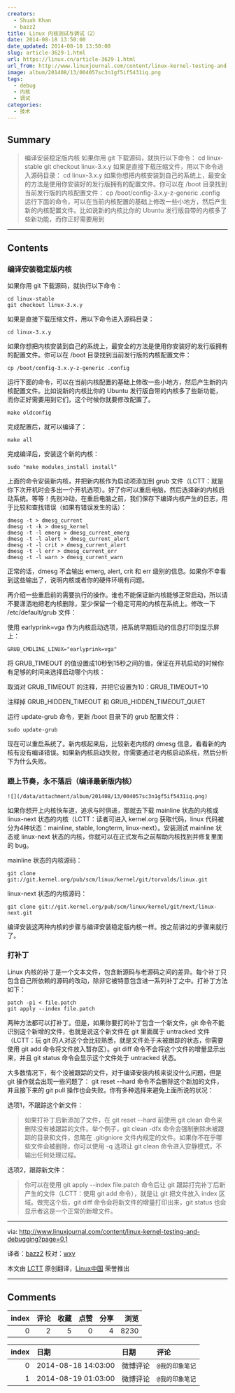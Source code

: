 ```yaml
---
creators:
  - Shuah Khan
  - bazz2
title: Linux 内核测试与调试（2）
date: 2014-08-18 13:50:00
date_updated: 2014-08-18 13:50:00
slug: article-3629-1.html
url: https://linux.cn/article-3629-1.html
url_from: http://www.linuxjournal.com/content/linux-kernel-testing-and-debugging?page=0,1
image: album/201408/13/004057sc3n1gf5if5431iq.png
tags:
  - debug
  - 内核
  - 调试
categories:
  - 技术
---
```


## Summary

> 编译安装稳定版内核 如果你用 git 下载源码，就执行以下命令： cd linux-stable git checkout linux-3.x.y  如果是直接下载压缩文件，用以下命令进入源码目录： cd linux-3.x.y  如果你想把内核安装到自己的系统上，最安全的方法是使用你安装好的发行版拥有的配置文件。你可以在 /boot 目录找到当前发行版的内核配置文件： cp /boot/config-3.x.y-z-generic .config  运行下面的命令，可以在当前内核配置的基础上修改一些小地方，然后产生新的内核配置文件。比如说新的内核比你的 Ubuntu 发行版自带的内核多了些新功能，而你正好需要用到

***

<!-- more -->

## Contents

### 编译安装稳定版内核

如果你用 git 下载源码，就执行以下命令：

```shell
cd linux-stable
git checkout linux-3.x.y
```

如果是直接下载压缩文件，用以下命令进入源码目录：

```shell
cd linux-3.x.y
```

如果你想把内核安装到自己的系统上，最安全的方法是使用你安装好的发行版拥有的配置文件。你可以在 /boot 目录找到当前发行版的内核配置文件：

```shell
cp /boot/config-3.x.y-z-generic .config
```

运行下面的命令，可以在当前内核配置的基础上修改一些小地方，然后产生新的内核配置文件。比如说新的内核比你的 Ubuntu 发行版自带的内核多了些新功能，而你正好需要用到它们，这个时候你就要修改配置了。

```shell
make oldconfig
```

完成配置后，就可以编译了：

```shell
make all
```

完成编译后，安装这个新的内核：

```shell
sudo "make modules_install install"
```

上面的命令安装新内核，并把新内核作为启动项添加到 grub 文件（LCTT：就是你下次开机时会多出一个开机选项）。好了你可以重启电脑，然后选择新的内核启动系统。等等！先别冲动，在重启电脑之前，我们保存下编译内核产生的日志，用于比较和查找错误（如果有错误发生的话）：

```shell
dmesg -t > dmesg_current
dmesg -t -k > dmesg_kernel
dmesg -t -l emerg > dmesg_current_emerg
dmesg -t -l alert > dmesg_current_alert
dmesg -t -l crit > dmesg_current_alert
dmesg -t -l err > dmesg_current_err
dmesg -t -l warn > dmesg_current_warn
```

正常的话，dmesg 不会输出 emerg, alert, crit 和 err 级别的信息。如果你不幸看到这些输出了，说明内核或者你的硬件环境有问题。

再介绍一些重启前的需要执行的操作。谁也不能保证新内核能够正常启动，所以请不要潇洒地把老内核删除，至少保留一个稳定可用的内核在系统上。修改一下 /etc/default/grub 文件：

使用 earlyprink=vga 作为内核启动选项，把系统早期启动的信息打印到显示屏上：

```shell
GRUB_CMDLINE_LINUX="earlyprink=vga" 
```

将 GRUB\_TIMEOUT 的值设置成10秒到15秒之间的值，保证在开机启动的时候你有足够的时间来选择启动哪个内核：

取消对 GRUB\_TIMEOUT 的注释，并把它设置为10：GRUB\_TIMEOUT=10

注释掉 GRUB\_HIDDEN\_TIMEOUT 和 GRUB\_HIDDEN\_TIMEOUT\_QUIET

运行 update-grub 命令，更新 /boot 目录下的 grub 配置文件：

```shell
sudo update-grub 
```

现在可以重启系统了。新内核起来后，比较新老内核的 dmesg 信息，看看新的内核有没有编译错误。如果新内核启动失败，你需要通过老内核启动系统，然后分析下为什么失败。

### 跟上节奏，永不落后（编译最新版内核）

`![](/data/attachment/album/201408/13/004057sc3n1gf5if5431iq.png)`

如果你想开上内核快车道，追求与时俱进，那就去下载 mainline 状态的内核或 linux-next 状态的内核（LCTT：读者可进入 kernel.org 获取代码，linux 代码被分为4种状态：mainline, stable, longterm, linux-next）。安装测试 mainline 状态或 linux-next 状态的内核，你就可以在正式发布之前帮助内核找到并修复里面的 bug。

mainline 状态的内核源码：

```shell
git clone git://git.kernel.org/pub/scm/linux/kernel/git/torvalds/linux.git
```

linux-next 状态的内核源码：

```shell
git clone git://git.kernel.org/pub/scm/linux/kernel/git/next/linux-next.git
```

编译安装这两种内核的步骤与编译安装稳定版内核一样。按之前讲过的步骤来就行了。

### 打补丁

Linux 内核的补丁是一个文本文件，包含新源码与老源码之间的差异。每个补丁只包含自己所依赖的源码的改动，除非它被特意包含进一系列补丁之中。打补丁方法如下：

```shell
patch -p1 < file.patch
git apply --index file.patch 
```

两种方法都可以打补丁。但是，如果你要打的补丁包含一个新文件，git 命令不能识别这个新增的文件，也就是说这个新文件在 git 里面属于 untracked 文件（LCTT：玩 git 的人对这个会比较熟悉，就是文件处于未被跟踪的状态，你需要使用 git add 命令将文件放入暂存区）。git diff 命令不会将这个文件的增量显示出来，并且 git status 命令会显示这个文件处于 untracked 状态。

大多数情况下，有个没被跟踪的文件，对于编译安装内核来说没什么问题，但是 git 操作就会出现一些问题了： git reset --hard 命令不会删除这个新加的文件，并且接下来的 git pull 操作也会失败。你有多种选择来避免上面所说的状况：

选项1，不跟踪这个新文件：

> 
> 如果打补丁后新添加了文件，在 git reset --hard 前使用 git clean 命令来删除没有被跟踪的文件。举个例子，git clean -dfx 命令会强制删除未被跟踪的目录和文件，忽略在 .gitigniore 文件内规定的文件。如果你不在乎哪些文件会被删除，你可以使用 -q 选项让 git clean 命令进入安静模式，不输出任何处理过程。
> 
> 
> 

选项2，跟踪新文件：

> 
> 你可以在使用 git apply --index file.patch 命令后让 git 跟踪打完补丁后新产生的文件（LCTT：使用 git add 命令），就是让 git 把文件放入 index 区域。做完这个后，git diff 命令会将新文件的增量打印出来，git status 也会显示者这是一个正常的新增文件。
> 
> 
> 

---

via: <http://www.linuxjournal.com/content/linux-kernel-testing-and-debugging?page=0,1>

译者：[bazz2](https://github.com/bazz2) 校对：[wxy](https://github.com/wxy)

本文由 [LCTT](https://github.com/LCTT/TranslateProject) 原创翻译，[Linux中国](https://linux.cn/) 荣誉推出

***

## Comments


|   index |   评论 |   收藏 |   点赞 |   分享 |   浏览 |
|--------:|-------:|-------:|-------:|-------:|-------:|
|       0 |      2 |      5 |      0 |      4 |   8230 |

|   index | 日期                | 日期     | 评论            |
|--------:|:--------------------|:---------|:----------------|
|       0 | 2014-08-18 14:03:00 | 微博评论 | `@我的印象笔记` |
|       1 | 2014-08-19 01:03:00 | 微博评论 | `@我的印象笔记` |
